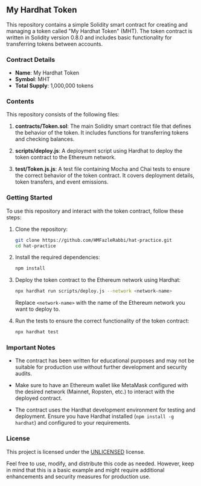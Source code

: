 ## My Hardhat Token

This repository contains a simple Solidity smart contract for creating and managing a token called "My Hardhat Token" (MHT). The token contract is written in Solidity version 0.8.0 and includes basic functionality for transferring tokens between accounts.

### Contract Details

- **Name**: My Hardhat Token
- **Symbol**: MHT
- **Total Supply**: 1,000,000 tokens

### Contents

This repository consists of the following files:

1. **contracts/Token.sol**: The main Solidity smart contract file that defines the behavior of the token. It includes functions for transferring tokens and checking balances.

2. **scripts/deploy.js**: A deployment script using Hardhat to deploy the token contract to the Ethereum network.

3. **test/Token.js.js**: A test file containing Mocha and Chai tests to ensure the correct behavior of the token contract. It covers deployment details, token transfers, and event emissions.

### Getting Started

To use this repository and interact with the token contract, follow these steps:

1. Clone the repository:

   ```bash
   git clone https://github.com/HMFazleRabbi/hat-practice.git
   cd hat-practice
   ```

2. Install the required dependencies:

   ```bash
   npm install
   ```

3. Deploy the token contract to the Ethereum network using Hardhat:

   ```bash
   npx hardhat run scripts/deploy.js --network <network-name>
   ```

   Replace `<network-name>` with the name of the Ethereum network you want to deploy to.

4. Run the tests to ensure the correct functionality of the token contract:

   ```bash
   npx hardhat test
   ```

### Important Notes

- The contract has been written for educational purposes and may not be suitable for production use without further development and security audits.

- Make sure to have an Ethereum wallet like MetaMask configured with the desired network (Mainnet, Ropsten, etc.) to interact with the deployed contract.

- The contract uses the Hardhat development environment for testing and deployment. Ensure you have Hardhat installed (`npm install -g hardhat`) and configured to your requirements.

### License

This project is licensed under the [UNLICENSED](LICENSE) license.

Feel free to use, modify, and distribute this code as needed. However, keep in mind that this is a basic example and might require additional enhancements and security measures for production use.
